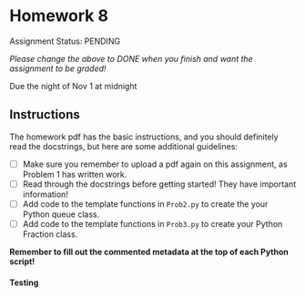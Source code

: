# Homework 8

Assignment Status: PENDING

_Please change the above to DONE when you finish and want the assignment to be graded!_

Due the night of Nov 1 at midnight


## Instructions
The homework pdf has the basic instructions, and you should definitely read the docstrings, but here are some additional guidelines:
 - [ ] Make sure you remember to upload a pdf again on this assignment, as Problem 1 has written work.
 - [ ] Read through the docstrings before getting started! They have important information!
 - [ ] Add code to the template functions in `Prob2.py` to create the your Python queue class.
 - [ ] Add code to the template functions in `Prob3.py` to create your Python Fraction class.

__Remember to fill out the commented metadata at the top of each Python script!__

#### Testing
